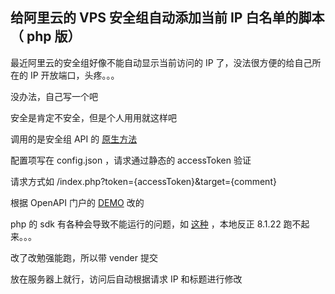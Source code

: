 ## 给阿里云的 VPS 安全组自动添加当前 IP 白名单的脚本（ php 版）

最近阿里云的安全组好像不能自动显示当前访问的 IP 了，没法很方便的给自己所在的 IP 开放端口，头疼。。。

没办法，自己写一个吧

安全是肯定不安全，但是个人用用就这样吧

调用的是安全组 API 的 [原生方法](https://help.aliyun.com/zh/ecs/user-guide/overview-44)

配置项写在 config.json ，请求通过静态的 accessToken 验证

请求方式如 /index.php?token={accessToken}&target={comment}

根据 OpenAPI 门户的 [DEMO](https://api.aliyun.com/api/Ecs/2014-05-26/AuthorizeSecurityGroup?useCommon=true) 改的

php 的 sdk 有各种会导致不能运行的问题，如 [这种](https://github.com/aliyun/openapi-sdk-php/issues/208) ，本地反正 8.1.22 跑不起来。。。

改了改勉强能跑，所以带 vender 提交

放在服务器上就行，访问后自动根据请求 IP 和标题进行修改
